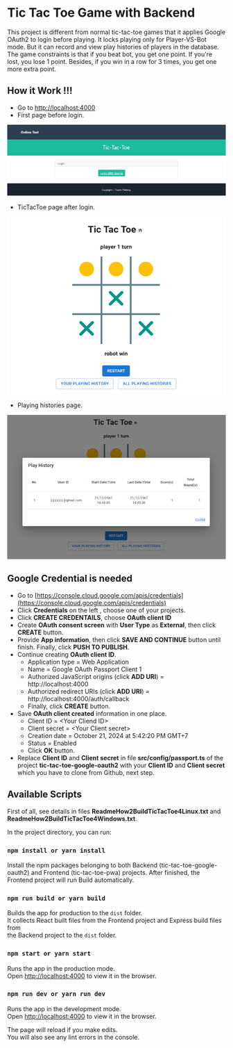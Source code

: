 # Tic Tac Toe Game with Backend
This project is different from normal tic-tac-toe games that it applies Google OAuth2 to login before playing.
It locks playing only for Player-VS-Bot mode. But it can record and view play histories of players in the database. 
The game constraints is that if you beat bot, you get one point. If you're lost, you lose 1 point.
Besides, if you win in a row for 3 times, you get one more extra point.

## How it Work !!!
- Go to [http://localhost:4000](http://localhost:4000)
- First page before login.

![First page](./firstpage.png)

- TicTacToe page after login.

![TicTacToe page](./tictactoe.png)

- Playing histories page.

![Playing History page](./playhistory.png)

## Google Credential is needed
- Go to [https://console.cloud.google.com/apis/credentials](https://console.cloud.google.com/apis/credentials)
- Click **Credentials** on the left , choose one of your projects.
- Click **CREATE CREDENTAILS**, choose **OAuth client ID**
- Create **OAuth consent screen** with **User Type** as **External**, then click **CREATE** button.
- Provide **App information**, then click **SAVE AND CONTINUE** button until finish. Finally, click **PUSH TO PUBLISH**.
- Continue creating **OAuth client ID**.
    - Application type = Web Application
    - Name = Google OAuth Passport Client 1
    - Authorized JavaScript origins (click **ADD URI**) = http://localhost:4000
    - Authorized redirect URIs (click **ADD URI**) = http://localhost:4000/auth/callback
    - Finally, click **CREATE** button.
- Save **OAuth client created** information in one place.
    - Client ID = \<Your Cliend ID\>
    - Client secret = \<Your Client secret\>
    - Creation date = October 21, 2024 at 5:42:20 PM GMT+7
    - Status = Enabled
    - Click **OK** button.
- Replace **Client ID**  and **Client secret** in file **src/config/passport.ts**  of the project **tic-tac-toe-google-oauth2** 
with your **Client ID** and **Client secret** which you have to clone from Github, next step.
  
## Available Scripts

First of all, see details in files **ReadmeHow2BuildTicTacToe4Linux.txt** and **ReadmeHow2BuildTicTacToe4Windows.txt**.

In the project directory, you can run: 

### `npm install or yarn install`
Install the npm packages belonging to both Backend (tic-tac-toe-google-oauth2) 
and Frontend (tic-tac-toe-pwa) projects.
After finished, the Frontend project will run Build automatically.

### `npm run build or yarn build`

Builds the app for production to the `dist` folder.\
It collects React built files from the Frontend project and Express build files from  
the Backend project to the `dist` folder.

### `npm start or yarn start`

Runs the app in the production mode.\
Open [http://localhost:4000](http://localhost:4000) to view it in the browser.

### `npm run dev or yarn run dev`

Runs the app in the development mode.\
Open [http://localhost:4000](http://localhost:4000) to view it in the browser.

The page will reload if you make edits.\
You will also see any lint errors in the console.
